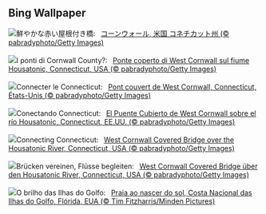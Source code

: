 ## Bing Wallpaper
![](https://www.bing.com/th?id=OHR.ConnecticutBridge_JA-JP2803321025_UHD.jpg&w=1000)鮮やかな赤い屋根付き橋:&nbsp;&ensp;[コーンウォール, 米国 コネチカット州 (© pabradyphoto/Getty Images)](https://www.bing.com/th?id=OHR.ConnecticutBridge_JA-JP2803321025_UHD.jpg)
<br><br/>
![](https://www.bing.com/th?id=OHR.ConnecticutBridge_IT-IT2485348656_UHD.jpg&w=1000)I ponti di Cornwall County?:&nbsp;&ensp;[Ponte coperto di West Cornwall sul fiume Housatonic, Connecticut, USA (© pabradyphoto/Getty Images)](https://www.bing.com/th?id=OHR.ConnecticutBridge_IT-IT2485348656_UHD.jpg)
<br><br/>
![](https://www.bing.com/th?id=OHR.ConnecticutBridge_FR-FR7429205429_UHD.jpg&w=1000)Connecter le Connecticut:&nbsp;&ensp;[Pont couvert de West Cornwall, Connecticut, États-Unis (© pabradyphoto/Getty Images)](https://www.bing.com/th?id=OHR.ConnecticutBridge_FR-FR7429205429_UHD.jpg)
<br><br/>
![](https://www.bing.com/th?id=OHR.ConnecticutBridge_ES-ES8203018344_UHD.jpg&w=1000)Conectando Connecticut:&nbsp;&ensp;[El Puente Cubierto de West Cornwall sobre el río Housatonic, Connecticut, EE.UU. (© pabradyphoto/Getty Images)](https://www.bing.com/th?id=OHR.ConnecticutBridge_ES-ES8203018344_UHD.jpg)
<br><br/>
![](https://www.bing.com/th?id=OHR.ConnecticutBridge_EN-GB6974263231_UHD.jpg&w=1000)Connecting Connecticut:&nbsp;&ensp;[West Cornwall Covered Bridge over the Housatonic River, Connecticut, USA (© pabradyphoto/Getty Images)](https://www.bing.com/th?id=OHR.ConnecticutBridge_EN-GB6974263231_UHD.jpg)
<br><br/>
![](https://www.bing.com/th?id=OHR.ConnecticutBridge_DE-DE5467033007_UHD.jpg&w=1000)Brücken vereinen, Flüsse begleiten:&nbsp;&ensp;[West Cornwall Covered Bridge über den Housatonic River, Connecticut, USA (© pabradyphoto/Getty Images)](https://www.bing.com/th?id=OHR.ConnecticutBridge_DE-DE5467033007_UHD.jpg)
<br><br/>
![](https://www.bing.com/th?id=OHR.FloridaSeashore_PT-BR4145108998_UHD.jpg&w=1000)O brilho das Ilhas do Golfo:&nbsp;&ensp;[Praia ao nascer do sol, Costa Nacional das Ilhas do Golfo, Flórida, EUA (© Tim Fitzharris/Minden Pictures)](https://www.bing.com/th?id=OHR.FloridaSeashore_PT-BR4145108998_UHD.jpg)
<br><br/>
